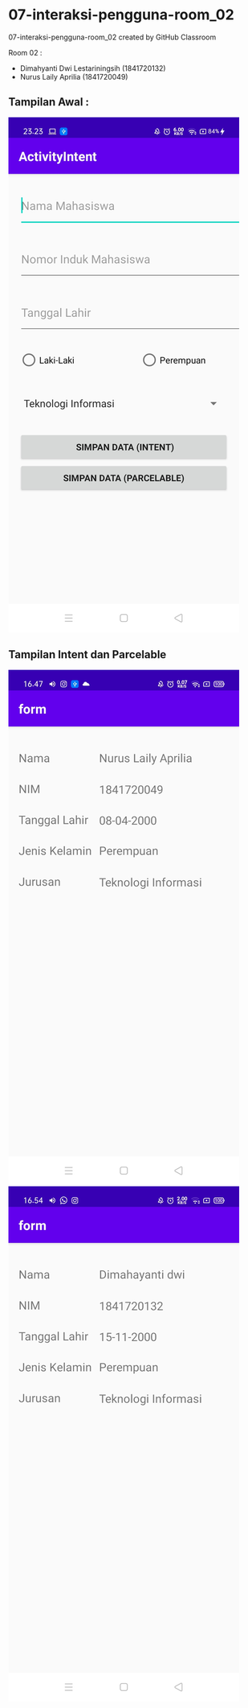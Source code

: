 # 07-interaksi-pengguna-room_02
07-interaksi-pengguna-room_02 created by GitHub Classroom

Room 02 :

- Dimahyanti Dwi Lestariningsih (1841720132)
- Nurus Laily Aprilia           (1841720049)

## Tampilan Awal :
![Hasil](1.jpg)

## Tampilan Intent dan Parcelable
![Hasil](2.jpg)
![Hasil](3.jpg)